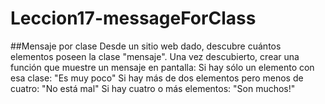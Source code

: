 # Leccion17-messageForClass
  ##Mensaje por clase
    Desde un sitio web dado, descubre cuántos elementos poseen 
    la clase "mensaje". Una vez descubierto, crear una función
    que muestre un mensaje en pantalla:
      Si hay sólo un elemento con esa clase: "Es muy poco"
      Si hay más de dos elementos pero menos de cuatro: "No está mal"
      Si hay cuatro o más elementos: "Son muchos!"
